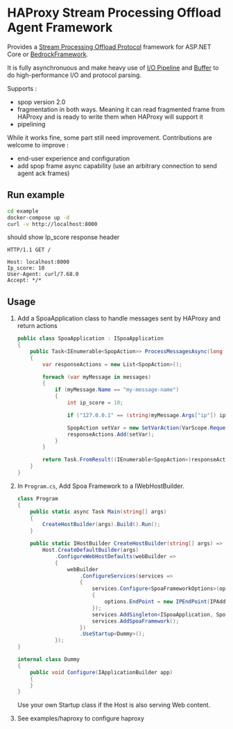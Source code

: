 # HAProxy Stream Processing Offload Agent Framework

Provides a [Stream Processing Offload Protocol](https://github.com/haproxy/wiki/wiki/SPOE:-Stream-Processing-Offloading-Engine) framework for ASP.NET Core or [BedrockFramework](HAProxy.StreamProcessingOffload.AgentFramework).

It is fully asynchronuous and make heavy use of [I/O Pipeline](https://docs.microsoft.com/en-us/dotnet/standard/io/pipelines) and [Buffer](https://docs.microsoft.com/en-us/dotnet/standard/io/buffers) to do high-performance I/O and protocol parsing.

Supports :
- spop version 2.0
- fragmentation in both ways. Meaning it can read fragmented frame from HAProxy and is ready to write them when HAProxy will support it
- pipelining

While it works fine, some part still need improvement. Contributions are welcome to improve :
- end-user experience and configuration
- add spop frame async capability (use an arbitrary connection to send agent ack frames)

## Run example

```sh
cd example
docker-compose up -d
curl -v http://localhost:8000
```

should show Ip_score response header

```http
HTTP/1.1 GET /

Host: localhost:8000
Ip_score: 10
User-Agent: curl/7.68.0
Accept: */*
```

## Usage

1. Add a SpoaApplication class to handle messages sent by HAProxy and return actions

    ```C#
    public class SpoaApplication : ISpoaApplication
    {
        public Task<IEnumerable<SpopAction>> ProcessMessagesAsync(long streamId, IEnumerable<SpopMessage> messages)
        {
            var responseActions = new List<SpopAction>();

            foreach (var myMessage in messages)
            {
                if (myMessage.Name == "my-message-name")
                {
                    int ip_score = 10;

                    if ("127.0.0.1" == (string)myMessage.Args["ip"]) ip_score = 20;

                    SpopAction setVar = new SetVarAction(VarScope.Request, "ip_score", ip_score);
                    responseActions.Add(setVar);
                }
            }

            return Task.FromResult((IEnumerable<SpopAction>)responseActions);
        }
    }
    ```

2. In `Program.cs`, Add Spoa Framework to a IWebHostBuilder.

    ```C#
    class Program
    {
        public static async Task Main(string[] args)
        {
            CreateHostBuilder(args).Build().Run();
        }

        public static IHostBuilder CreateHostBuilder(string[] args) =>
            Host.CreateDefaultBuilder(args)
                .ConfigureWebHostDefaults(webBuilder =>
                {
                    webBuilder
                        .ConfigureServices(services =>
                        {
                            services.Configure<SpoaFrameworkOptions>(options =>
                            {
                                options.EndPoint = new IPEndPoint(IPAddress.Loopback, 12345);
                            });
                            services.AddSingleton<ISpoaApplication, SpoaApplication>();
                            services.AddSpoaFramework();
                        })
                        .UseStartup<Dummy>();
                });
    }

    internal class Dummy
    {
        public void Configure(IApplicationBuilder app)
        {
        }
    }
    ```

    Use your own Startup class if the Host is also serving Web content.

3. See examples/haproxy to configure haproxy